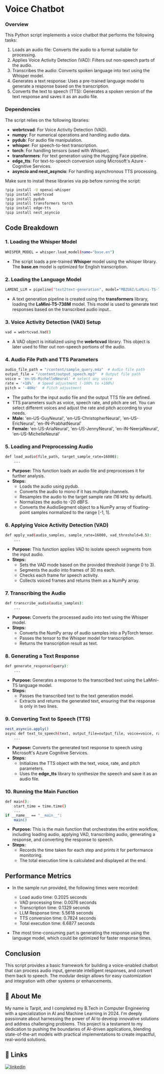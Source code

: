 
# Voice Chatbot

### Overview

This Python script implements a voice chatbot that performs the following tasks:

1. Loads an audio file: Converts the audio to a format suitable for processing.
2. Applies Voice Activity Detection (VAD): Filters out non-speech parts of the audio.
3. Transcribes the audio: Converts spoken language into text using the Whisper model.
4. Generates a text response: Uses a pre-trained language model to generate a response based on the transcription.
5. Converts the text to speech (TTS): Generates a spoken version of the text response and saves it as an audio file.

### Dependencies
The script relies on the following libraries:

- **webrtcvad**: For Voice Activity Detection (VAD).
- **numpy**: For numerical operations and handling audio data.
- **pydub**: For audio file manipulation.
- **whisper**: For speech-to-text transcription.
- **torch**: For handling tensors (used with Whisper).
- **transformers**: For text generation using the Hugging Face pipeline.
- **edge_tts**: For text-to-speech conversion using Microsoft's Azure - Cognitive Services.
- **asyncio and nest_asyncio**: For handling asynchronous TTS processing.

Make sure to install these libraries via pip before running the script:
```bash
!pip install -U openai-whisper
!pip install webrtcvad
!pip install pydub
!pip install transformers torch
!pip install edge-tts
!pip install nest_asyncio
```
## Code Breakdown
### 1. Loading the Whisper Model
```bash
WHISPER_MODEL = whisper.load_model(name="base.en")

```
- The script loads a pre-trained **Whisper** model using the whisper library. The **base.en** model is optimized for English transcription.

### 2. Loading the Language Model
```bash
LAMINI_LLM = pipeline("text2text-generation", model="MBZUAI/LaMini-T5-738M")

```
- A text generation pipeline is created using the **transformers** library, loading the **LaMini-T5-738M** model. This model is used to generate text responses based on the transcribed audio input..

### 3. Voice Activity Detection (VAD) Setup
```bash
vad = webrtcvad.Vad()

```
- A VAD object is initialized using the **webrtcvad** library. This object is later used to filter out non-speech portions of the audio.

### 4. Audio File Path and TTS Parameters
```bash
audio_file_path = "/content/sample_query.m4a"  # Audio file path
output_file = "/content/output_speech.mp3"  # Output file path
voice = 'en-US-MichelleNeural' # select any voice
rate = '+10%'  # Speed adjustment (-100% to +100%)
pitch = '-40Hz'  # Pitch adjustment 

```
- The paths for the input audio file and the output TTS file are defined.
- TTS parameters such as voice, speech rate, and pitch are set. You can select different voices and adjust the rate and pitch according to your needs.
- **Male:** 'en-US-GuyNeural', 'en-US-ChristopherNeural', 'en-US-EricNeural', 'en-IN-PrabhatNeural'
- **Female:** 'en-US-AriaNeural', 'en-US-JennyNeural', 'en-IN-NeerjaNeural', 'en-US-MichelleNeural'

### 5. Loading and Preprocessing Audio
```bash
def load_audio(file_path, target_sample_rate=16000):
    ...

```
- **Purpose:** This function loads an audio file and preprocesses it for further analysis.
- **Steps:**
    - Loads the audio using pydub.
    - Converts the audio to mono if it has multiple channels.
    - Resamples the audio to the target sample rate (16 kHz by default).
    - Normalizes the audio to -20 dBFS.
    - Converts the AudioSegment object to a NumPy array of floating-point samples normalized to the range [-1, 1].

### 6. Applying Voice Activity Detection (VAD)
```bash
def apply_vad(audio_samples, sample_rate=16000, vad_threshold=0.5):
    ...

```
- **Purpose:** This function applies VAD to isolate speech segments from the input audio.
- **Steps:**
    - Sets the VAD mode based on the provided threshold (range 0 to 3).
    - Segments the audio into frames of 30 ms each.
    - Checks each frame for speech activity.
    - Collects voiced frames and returns them as a NumPy array.


### 7. Transcribing the Audio
```bash
def transcribe_audio(audio_samples):
    ...

```
- **Purpose:** Converts the processed audio into text using the Whisper model.
- **Steps:**
    - Converts the NumPy array of audio samples into a PyTorch tensor.
    - Passes the tensor to the Whisper model for transcription.
    - Returns the transcription result as text.

### 8. Generating a Text Response
```bash
def generate_response(query):
    ...

```
- **Purpose:** Generates a response to the transcribed text using the LaMini-T5 language model.
- **Steps:**
    - Passes the transcribed text to the text generation model.
    - Extracts and returns the generated text, ensuring that the response is only in two lines.

### 9. Converting Text to Speech (TTS)
```bash
nest_asyncio.apply()
async def text_to_speech(text, output_file=output_file, voice=voice, rate=rate, pitch=pitch):
    ...

```
- **Purpose:** Converts the generated text response to speech using Microsoft's Azure Cognitive Services.
- **Steps:**
    - Initializes the TTS object with the text, voice, rate, and pitch parameters.
    - Uses the **edge_tts** library to synthesize the speech and save it as an audio file.

### 10. Running the Main Function
```bash
def main():
    start_time = time.time()
    ...
if __name__ == "__main__":
    main()

```
- **Purpose:** This is the main function that orchestrates the entire workflow, including loading audio, applying VAD, transcribing audio, generating a response, and converting the response to speech.
- **Steps:**
    - Records the time taken for each step and prints it for performance monitoring.
    - The total execution time is calculated and displayed at the end.

## Performance Metrics
- In the sample run provided, the following times were recorded:

    - Load audio time: 0.2025 seconds
    - VAD processing time: 0.0076 seconds
    - Transcription time: 0.1329 seconds
    - LLM Response time: 5.5618 seconds
    - TTS conversion time: 0.7824 seconds
    - Total execution time: 6.6877 seconds
- The most time-consuming part is generating the response using the language model, which could be optimized for faster response times.

## Conclusion
This script provides a basic framework for building a voice-enabled chatbot that can process audio input, generate intelligent responses, and convert them back to speech. The modular design allows for easy customization and integration with other systems or enhancements.
## 🚀 About Me
My name is Tarpit, and I completed my B.Tech in Computer Engineering with a specialization in AI and Machine Learning in 2024. I'm deeply passionate about harnessing the power of AI to develop innovative solutions and address challenging problems. This project is a testament to my dedication to pushing the boundaries of AI-driven applications, blending state-of-the-art models with practical implementations to create impactful, real-world solutions.


## 🔗 Links
[![linkedin](https://img.shields.io/badge/linkedin-0A66C2?style=for-the-badge&logo=linkedin&logoColor=white)](https://www.linkedin.com/in/tarpit-patel)


